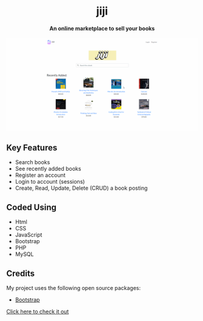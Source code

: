 <h1 align="center">
    jiji
    <h4 align="center">An online marketplace to sell your books</h4>
</h1>


<a href="https://pinderbal.ca/jiji">![screenshot](jiji-demo.gif?raw=true)</a>

## Key Features

* Search books
* See recently added books
* Register an account
* Login to account (sessions)
* Create, Read, Update, Delete (CRUD) a book posting

## Coded Using
* Html
* CSS
* JavaScript
* Bootstrap
* PHP
* MySQL

## Credits
My project uses the following open source packages:
- [Bootstrap](https://getbootstrap.com/)

<a href="https://pinderbal.ca/jiji">Click here to check it out</a>
